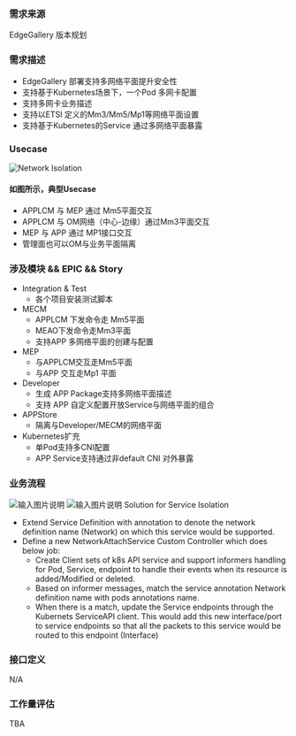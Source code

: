 ### 需求来源

EdgeGallery 版本规划

### 需求描述
- EdgeGallery 部署支持多网络平面提升安全性
- 支持基于Kubernetes场景下，一个Pod 多网卡配置
- 支持多网卡业务描述
- 支持以ETSI 定义的Mm3/Mm5/Mp1等网络平面设置
- 支持基于Kubernetes的Service 通过多网络平面暴露

### Usecase
![Network Isolation](https://images.gitee.com/uploads/images/2020/0730/095700_99279ac7_7624977.png "network_isolation.png")

#### 如图所示，典型Usecase
- APPLCM 与 MEP 通过 Mm5平面交互
- APPLCM 与 OM网络（中心-边缘）通过Mm3平面交互
- MEP 与 APP 通过 MP1接口交互
- 管理面也可以OM与业务平面隔离
### 涉及模块 && EPIC && Story
- Integration & Test
  - 各个项目安装测试脚本
- MECM
  - APPLCM 下发命令走 Mm5平面
  - MEAO下发命令走Mm3平面
  - 支持APP 多网络平面的创建与配置
- MEP
  - 与APPLCM交互走Mm5平面
  - 与APP 交互走Mp1 平面
- Developer
  - 生成 APP Package支持多网络平面描述
  - 支持 APP 自定义配置开放Service与网络平面的组合
- APPStore
  - 隔离与Developer/MECM的网络平面
- Kubernetes扩充
  - 单Pod支持多CNI配置
  - APP Service支持通过非default CNI 对外暴露

### 业务流程
![输入图片说明](https://images.gitee.com/uploads/images/2020/0810/190414_77179992_7786320.png "Selection_018.png")
![输入图片说明](https://images.gitee.com/uploads/images/2020/0810/183710_fdd5549e_7786320.png "Selection_017.png")
Solution for Service Isolation
- Extend Service Definition with annotation to denote the network definition name (Network) on which this service would be supported.
- Define a new NetworkAttachService Custom Controller which does below job:
  - Create Client sets of k8s API service and support informers handling for Pod, Service, endpoint to handle their events when its resource is added/Modified or deleted.
  - Based on informer messages, match the service annotation Network definition name with pods annotations name. 
  - When there is a match, update the Service endpoints through the Kubernets ServiceAPI client. This would add this new interface/port to service endpoints so that all the packets to this service would be routed to this endpoint (Interface)

### 接口定义
N/A

### 工作量评估
TBA